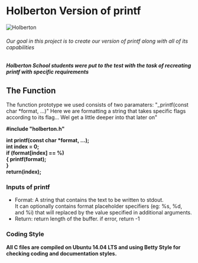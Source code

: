 <h1> Holberton Version of printf </h1>

<img src="https://course_report_production.s3.amazonaws.com/rich/rich_files/rich_files/5169/s300/instagram-feed180.jpg" alt="Holberton">

<h6> Our goal in this project is to create our version of printf along with all of its capabilities </h6>

<h5> Holberton School students were put to the test with the task of recreating printf with specific requirements </h5>

<h2> The Function </h2>

<p> The function prototype we used consists of two paramaters: "_printf(const char *format, ...)" Here we are formatting a string that takes specific flags according to its flag... Wel get a little deeper into that later on" <p>

<strong> #include "holberton.h"

int printf(const char *format, ...);
<br> int index = 0;
<br> if (format[index] == %)
<br> {
printf(format);
<br> }
<br> return(index); </strong>

<h3> Inputs of printf </h3>
<ul>
	<li> Format: A string that contains the text to be written to stdout. 
	<br> It can optionally contains format placeholder specifiers (eg: %s, %d, and %i) that will replaced by the value specified in additional arguments. </li> 
	<li> Return: return length of the buffer. if error, return -1 </li>
</ul>


<h3> Coding Style </h3>

<strong> All C files are compiled on Ubuntu 14.04 LTS and using Betty Style for checking coding and documentation styles. </strong>


